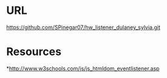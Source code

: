 # URL
https://github.com/SPinegar07/hw_listener_dulaney_sylvia.git
# Resources
*http://www.w3schools.com/js/js_htmldom_eventlistener.asp 
